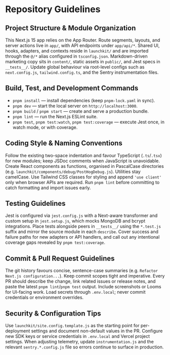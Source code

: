 # Repository Guidelines

## Project Structure & Module Organization
This Next.js 15 app relies on the App Router. Route segments, layouts, and server actions live in `app/`, with API endpoints under `app/api/*`. Shared UI, hooks, adapters, and contexts reside in `launchkit/` and are imported through the `@/*` alias configured in `tsconfig.json`. Markdown-driven marketing copy sits in `content/`, static assets in `public/`, and Jest specs in `__tests__/`. Update global behaviour via root-level configs such as `next.config.js`, `tailwind.config.ts`, and the Sentry instrumentation files.

## Build, Test, and Development Commands
- `pnpm install` — install dependencies (keep `pnpm-lock.yaml` in sync).
- `pnpm dev` — start the local server on `http://localhost:3000`.
- `pnpm build` / `pnpm start` — create and serve a production bundle.
- `pnpm lint` — run the Next.js ESLint suite.
- `pnpm test`, `pnpm test:watch`, `pnpm test:coverage` — execute Jest once, in watch mode, or with coverage.

## Coding Style & Naming Conventions
Follow the existing two-space indentation and favour TypeScript (`.ts`/`.tsx`) for new modules; keep JSDoc comments when JavaScript is unavoidable. Create React components as functions, organised in PascalCase directories (e.g. `launchkit/components/debug/PostHogDebug.js`). Utilities stay camelCase. Use Tailwind CSS classes for styling and append `'use client'` only when browser APIs are required. Run `pnpm lint` before committing to catch formatting and import issues early.

## Testing Guidelines
Jest is configured via `jest.config.js` with a Next-aware transformer and custom setup in `jest.setup.js`, which mocks MongoDB and bcrypt integrations. Place tests alongside peers in `__tests__/` using the `*.test.js` suffix and mirror the source module in each `describe`. Cover success and failure paths for new adapters or API handlers, and call out any intentional coverage gaps revealed by `pnpm test:coverage`.

## Commit & Pull Request Guidelines
The git history favours concise, sentence-case summaries (e.g. `Refactor Next.js configuration...`). Keep commit scopes tight and imperative. Every PR should describe the change, link related issues or release notes, and paste the latest `pnpm lint`/`pnpm test` output. Include screenshots or Looms for UI-facing work. Load secrets through `.env.local`; never commit credentials or environment overrides.

## Security & Configuration Tips
Use `launchkit/site.config.template.js` as the starting point for per-deployment settings and document non-default values in the PR. Configure new SDK keys or service credentials in `.env.local` and Vercel project settings. When adjusting telemetry, update `instrumentation.js` and the relevant `sentry.*.config.js` file so errors continue to surface in production.
